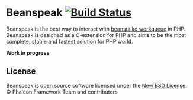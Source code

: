 # Beanspeak [![Build Status](https://travis-ci.org/phalcongelist/beanspeak.svg?branch=master)][0]

Beanspeak is the best way to interact with [beanstalkd workqueue][1] in PHP.
Beanspeak is designed as a C-extension for PHP and aims to be the most complete, stable and fastest solution for PHP world.

**Work in progress**

## License

Beanspeak is open source software licensed under the [New BSD License](docs/LICENSE.md). © Phalcon Framework Team and contributors

[0]: https://travis-ci.org/phalcongelist/beanspeak
[1]: http://kr.github.io/beanstalkd/
